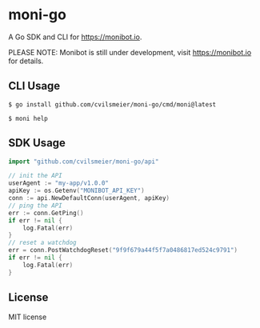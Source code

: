 # moni-go

A Go SDK and CLI for <https://monibot.io>.

PLEASE NOTE: Monibot is still under development, visit <https://monibot.io> for details.

## CLI Usage

    $ go install github.com/cvilsmeier/moni-go/cmd/moni@latest

    $ moni help

## SDK Usage

```go
import "github.com/cvilsmeier/moni-go/api"

// init the API
userAgent := "my-app/v1.0.0"
apiKey := os.Getenv("MONIBOT_API_KEY")
conn := api.NewDefaultConn(userAgent, apiKey)
// ping the API
err := conn.GetPing()
if err != nil {
    log.Fatal(err)
}
// reset a watchdog
err = conn.PostWatchdogReset("9f9f679a44f5f7a0486817ed524c9791")
if err != nil {
    log.Fatal(err)
}
```


## License

MIT license